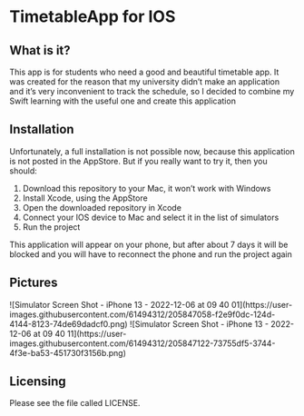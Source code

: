 # TimetableApp for IOS
<h2>What is it?</h2>
<p>This app is for students who need a good and beautiful timetable app. It was created for the reason that my university didn’t make an application and it’s very inconvenient to track the schedule, so I decided to combine my Swift learning with the useful one and create this application</p>
<h2>Installation</h2>
<p>Unfortunately, a full installation is not possible now, because this application is not posted in the AppStore. But if you really want to try it, then you should:</p>
  <ol>
  <li>Download this repository to your Mac, it won’t work with Windows</li>
  <li>Install Xcode, using the AppStore</li>
  <li>Open the downloaded repository in Xcode</li>
  <li>Connect your IOS device to Mac and select it in the list of simulators</li>
  <li>Run the project</li>
  </ol>
  <p>This application will appear on your phone, but after about 7 days it will be blocked and you will have to reconnect the phone and run the project again</p>
<h2>Pictures</h2>
![Simulator Screen Shot - iPhone 13 - 2022-12-06 at 09 40 01](https://user-images.githubusercontent.com/61494312/205847058-f2e9f0dc-124d-4144-8123-74de69dadcf0.png)
![Simulator Screen Shot - iPhone 13 - 2022-12-06 at 09 40 11](https://user-images.githubusercontent.com/61494312/205847122-73755df5-3744-4f3e-ba53-451730f3156b.png)
<h2>Licensing</h2>
<p>Please see the file called LICENSE.</p>

